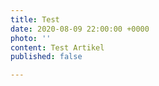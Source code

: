 ```yaml
---
title: Test
date: 2020-08-09 22:00:00 +0000
photo: ''
content: Test Artikel
published: false

---
```

